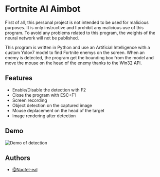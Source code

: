 # Fortnite AI Aimbot

First of all, this personal project is not intended to be used for malicious purposes. It is only instructive and I prohibit any malicious use of this program. To avoid any problems related to this program, the weights of the neural network will not be published.
  
This program is written in Python and use an Artificial Intelligence with a custom Yolov7 model to find Fortnite enemys on the screen. When an enemy is detected, the program get the bounding box from the model and move the mouse on the head of the enemy thanks to the Win32 API.
## Features

- Enable/Disable the detection with F2
- Close the program with ESC+F1
- Screen recording
- Object detection on the captured image
- Mouse deplacement on the head of the target 
- Image rendering after detection

## Demo

![Demo of detection](https://github.com/Naofel-eal/Fortnite_aimbot/blob/main/workspace/test/video/fortnite_detection.gif)

## Authors

- [@Naofel-eal](https://github.com/Naofel-eal/)

